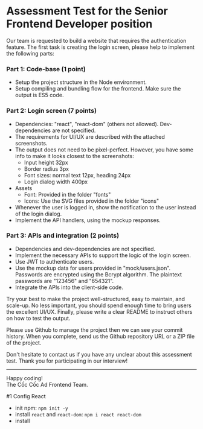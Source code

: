 # Assessment Test for the Senior Frontend Developer position

Our team is requested to build a website that requires the authentication feature.
The first task is creating the login screen, please help to implement the following parts:

### Part 1: Code-base (1 point)

- Setup the project structure in the Node environment.
- Setup compiling and bundling flow for the frontend. Make sure the output is ES5 code.

### Part 2: Login screen (7 points)

- Dependencies: "react", "react-dom" (others not allowed).
  Dev-dependencies are not specified.
- The requirements for UI/UX are described with the attached screenshots.
- The output does not need to be pixel-perfect.
  However, you have some info to make it looks closest to the screenshots:
  - Input height 32px
  - Border radius 3px
  - Font sizes: normal text 12px, heading 24px
  - Login dialog width 400px
- Assets
  - Font: Provided in the folder "fonts"
  - Icons: Use the SVG files provided in the folder "icons"
- Whenever the user is logged in, show the notification to the user instead of the login dialog.
- Implement the API handlers, using the mockup responses.

### Part 3: APIs and integration (2 points)

- Dependencies and dev-dependencies are not specified.
- Implement the necessary APIs to support the logic of the login screen.
- Use JWT to authenticate users.
- Use the mockup data for users provided in "mock/users.json".
  Passwords are encrypted using the Bcrypt algorithm.
  The plaintext passwords are "123456" and "654321".
- Integrate the APIs into the client-side code.

Try your best to make the project well-structured, easy to maintain, and scale-up.
No less important, you should spend enough time to bring users the excellent UI/UX.
Finally, please write a clear README to instruct others on how to test the output.

Please use Github to manage the project then we can see your commit history.
When you complete, send us the Github repository URL or a ZIP file of the project.

Don't hesitate to contact us if you have any unclear about this assessment test.
Thank you for participating in our interview!

---

Happy coding!  
The Cốc Cốc Ad Frontend Team.

#1 Config React

- init npm: `npm init -y`
- install `react` and `react-dom`: `npm i react react-dom`
- install
